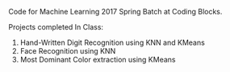 Code for Machine Learning 2017 Spring Batch at Coding Blocks.

Projects completed In Class:

1. Hand-Written Digit Recognition using KNN and KMeans
2. Face Recognition using KNN
3. Most Dominant Color extraction using KMeans
